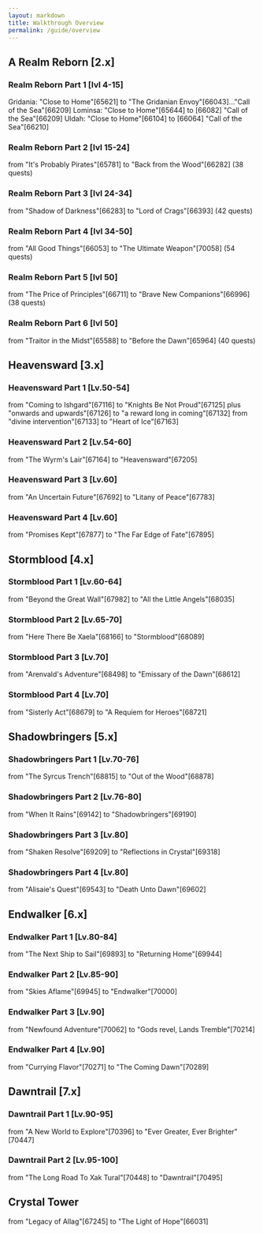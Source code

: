 ```yaml
---
layout: markdown
title: Walkthrough Overview
permalink: /guide/overview
---
```



## A Realm Reborn [2.x]

### Realm Reborn Part 1 [lvl 4-15]
Gridania: "Close to Home"[65621] to "The Gridanian Envoy"[66043]..."Call of the Sea"[66209]
Lominsa: "Close to Home"[65644] to [66082] "Call of the Sea"[66209]
Uldah: "Close to Home"[66104] to [66064] "Call of the Sea"[66210]

### Realm Reborn Part 2 [lvl 15-24] 
from "It's Probably Pirates"[65781] to "Back from the Wood"[66282]  (38 quests)

### Realm Reborn Part 3 [lvl 24-34]
from "Shadow of Darkness"[66283] to "Lord of Crags"[66393] (42 quests)

### Realm Reborn Part 4 [lvl 34-50]
from "All Good Things"[66053] to "The Ultimate Weapon"[70058] (54 quests)

### Realm Reborn Part 5 [lvl 50]
from "The Price of Principles"[66711] to "Brave New Companions"[66996] (38 quests)

### Realm Reborn Part 6 [lvl 50]
from "Traitor in the Midst"[65588] to "Before the Dawn"[65964] (40 quests)


## Heavensward [3.x]
### Heavensward Part 1 [Lv.50-54]
from "Coming to Ishgard"[67116] to "Knights Be Not Proud"[67125]
 plus "onwards and upwards"[67126] to "a reward long in coming"[67132]
 from "divine intervention"[67133] to "Heart of Ice"[67163]

### Heavensward Part 2 [Lv.54-60]
from "The Wyrm's Lair"[67164] to "Heavensward"[67205]

### Heavensward Part 3 [Lv.60]
from "An Uncertain Future"[67692] to "Litany of Peace"[67783]

### Heavensward Part 4 [Lv.60]
from "Promises Kept"[67877] to "The Far Edge of Fate"[67895]


## Stormblood [4.x]
### Stormblood Part 1 [Lv.60-64]
from "Beyond the Great Wall"[67982] to "All the Little Angels"[68035]

### Stormblood Part 2 [Lv.65-70]
from "Here There Be Xaela"[68166] to "Stormblood"[68089]

### Stormblood Part 3 [Lv.70]
from "Arenvald's Adventure"[68498] to "Emissary of the Dawn"[68612]

### Stormblood Part 4 [Lv.70]
from "Sisterly Act"[68679] to "A Requiem for Heroes"[68721]


## Shadowbringers [5.x]
### Shadowbringers Part 1 [Lv.70-76]
from "The Syrcus Trench"[68815] to "Out of the Wood"[68878]

### Shadowbringers Part 2 [Lv.76-80]
from "When It Rains"[69142] to "Shadowbringers"[69190]

### Shadowbringers Part 3 [Lv.80]
from "Shaken Resolve"[69209] to "Reflections in Crystal"[69318]

### Shadowbringers Part 4 [Lv.80]
from "Alisaie's Quest"[69543] to "Death Unto Dawn"[69602]


## Endwalker [6.x]
### Endwalker Part 1 [Lv.80-84]
from "The Next Ship to Sail"[69893] to "Returning Home"[69944]

### Endwalker Part 2 [Lv.85-90]
from "Skies Aflame"[69945] to "Endwalker"[70000]

### Endwalker Part 3 [Lv.90]
from "Newfound Adventure"[70062] to "Gods revel, Lands Tremble"[70214]

### Endwalker Part 4 [Lv.90]
from "Currying Flavor"[70271] to "The Coming Dawn"[70289]


## Dawntrail [7.x]
### Dawntrail Part 1 [Lv.90-95] 
from "A New World to Explore"[70396] to "Ever Greater, Ever Brighter"[70447]

### Dawntrail Part 2 [Lv.95-100] 
from "The Long Road To Xak Tural"[70448] to "Dawntrail"[70495]


## Crystal Tower
from "Legacy of Allag"[67245] to "The Light of Hope"[66031]